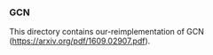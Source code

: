 ### GCN

This directory contains our-reimplementation of GCN (https://arxiv.org/pdf/1609.02907.pdf).
